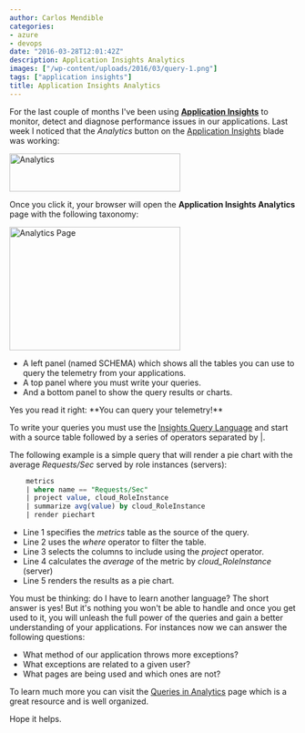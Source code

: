 ```yaml
---
author: Carlos Mendible
categories:
- azure
- devops
date: "2016-03-28T12:01:42Z"
description: Application Insights Analytics
images: ["/wp-content/uploads/2016/03/query-1.png"]
tags: ["application insights"]
title: Application Insights Analytics
---
```

For the last couple of months I've been using **<a href="https://azure.microsoft.com/en-us/documentation/articles/app-insights-overview/" target="_blank">Application Insights</a>** to monitor, detect and diagnose performance issues in our applications. Last week I noticed that the _Analytics_ button on the <a href="https://azure.microsoft.com/en-us/documentation/articles/app-insights-overview/" target="_blank">Application Insights</a> blade was working:

<a href="/wp-content/uploads/2016/03/Analytics.png" rel="attachment wp-att-2421"><img class="size-medium wp-image-2421 aligncenter" src="wp-content/uploads/2016/03/Analytics-300x67.png" alt="Analytics" width="300" height="67" srcset="/wp-content/uploads/2016/03/Analytics-300x67.png 300w, /wp-content/uploads/2016/03/Analytics-250x56.png 250w, /wp-content/uploads/2016/03/Analytics.png 586w" sizes="(max-width: 300px) 100vw, 300px" /></a>

Once you click it, your browser will open the **Application Insights Analytics** page with the following taxonomy:

<a href="http://carlos.mendible.com/wp-content/uploads/2016/03/Analytics_Page.png" rel="attachment wp-att-2441"><img class="size-medium wp-image-2441 aligncenter" src="http://carlos.mendible.com/wp-content/uploads/2016/03/Analytics_Page-300x217.png" alt="Analytics Page" width="300" height="217" srcset="/wp-content/uploads/2016/03/Analytics_Page-300x217.png 300w, /wp-content/uploads/2016/03/Analytics_Page-768x555.png 768w, /wp-content/uploads/2016/03/Analytics_Page-250x181.png 250w, /wp-content/uploads/2016/03/Analytics_Page.png 921w" sizes="(max-width: 300px) 100vw, 300px" /></a>

  * A left panel (named SCHEMA) which shows all the tables you can use to query the telemetry from your applications.
  * A top panel where you must write your queries.
  * And a bottom panel to show the query results or charts.

<p style="text-align: left;">
  Yes you read it right: **You can query your telemetry!**
</p>

To write your queries you must use the <a href="https://azure.microsoft.com/en-us/documentation/articles/app-analytics-queries" target="_blank">Insights Query Language</a> and start with a source table followed by a series of operators separated by |.

The following example is a simple query that will render a pie chart with the average _Requests/Sec_ served by role instances (servers):

``` sql
    metrics 
    | where name == "Requests/Sec"
    | project value, cloud_RoleInstance 
    | summarize avg(value) by cloud_RoleInstance
    | render piechart
``` 

  * Line 1 specifies the _metrics_ table as the source of the query.
  * Line 2 uses the _where_ operator to filter the table.
  * Line 3 selects the columns to include using the _project_ operator.
  * Line 4 calculates the _average_ of the metric by _cloud_RoleInstance_ (server)
  * Line 5 renders the results as a pie chart.

You must be thinking: do I have to learn another language? The short answer is yes! But it's nothing you won't be able to handle and once you get used to it, you will unleash the full power of the queries and gain a better understanding of your applications. For instances now we can answer the following questions:

  * What method of our application throws more exceptions?
  * What exceptions are related to a given user?
  * What pages are being used and which ones are not?

To learn much more you can visit the <a href="https://azure.microsoft.com/en-us/documentation/articles/app-analytics-queries" target="_blank">Queries in Analytics</a> page which is a great resource and is well organized.

Hope it helps.